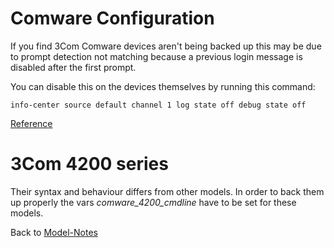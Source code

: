 # Comware Configuration

If you find 3Com Comware devices aren't being backed up this may be due to prompt detection not matching because a previous login message is disabled after the first prompt.

You can disable this on the devices themselves by running this command:

```text
info-center source default channel 1 log state off debug state off
```

[Reference](https://github.com/ytti/oxidized/issues/1171)

# 3Com 4200 series

Their syntax and behaviour differs from other models. In order to back them up properly the vars _comware_4200_cmdline_ have to be set for these models.

Back to [Model-Notes](README.md)
